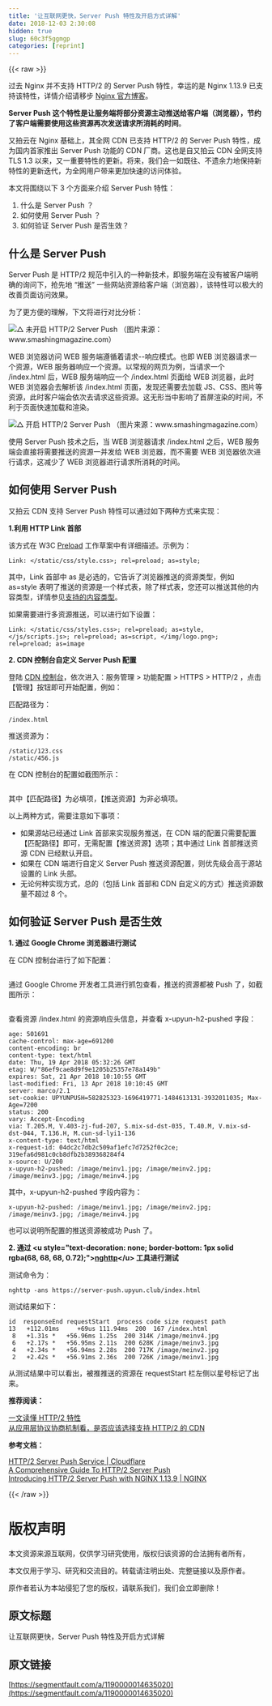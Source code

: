 ```yaml
---
title: '让互联网更快，Server Push 特性及开启方式详解' 
date: 2018-12-03 2:30:08
hidden: true
slug: 60c3f5ggmgp
categories: [reprint]
---
```


{{< raw >}}

                    
<p>过去 Nginx 并不支持 HTTP/2 的 Server Push 特性，幸运的是 Nginx 1.13.9 已支持该特性，详情介绍请移步 <a href="https://link.zhihu.com/?target=https%3A//www.nginx.com/blog/nginx-1-13-9-http2-server-push/" rel="nofollow noreferrer">Nginx 官方博客</a>。</p>
<p><strong>Server Push 这个特性是让服务端将部分资源主动推送给客户端（浏览器），节约了客户端需要使用这些资源再次发送请求所消耗的时间</strong>。</p>
<p>又拍云在 Nginx 基础上，其全网 CDN 已支持 HTTP/2 的 Server Push 特性，成为国内首家推出 Server Push 功能的 CDN 厂商。这也是自又拍云 CDN 全网支持 TLS 1.3 以来，又一重要特性的更新。将来，我们会一如既往、不遗余力地保持新特性的更新迭代，为全网用户带来更加快速的访问体验。</p>
<p>本文将围绕以下 3 个方面来介绍 Server Push 特性：</p>
<ol>
<li>什么是 Server Push ？</li>
<li>如何使用 Server Push ？</li>
<li>如何验证 Server Push 是否生效？</li>
</ol>
<h2>什么是 Server Push</h2>
<p>Server Push 是 HTTP/2 规范中引入的一种新技术，即服务端在没有被客户端明确的询问下，抢先地 “推送” 一些网站资源给客户端（浏览器），该特性可以极大的改善页面访问效果。</p>
<p>为了更方便的理解，下文将进行对比分析：</p>
<p><span class="img-wrap"><img data-src="/img/remote/1460000014635025" src="https://static.alili.tech/img/remote/1460000014635025" alt="△ 未开启 HTTP/2 Server Push （图片来源：www.smashingmagazine.com）" title="△ 未开启 HTTP/2 Server Push （图片来源：www.smashingmagazine.com）"></span></p>
<p>WEB 浏览器访问 WEB 服务端遵循着请求--响应模式。也即 WEB 浏览器请求一个资源，WEB 服务器响应一个资源。以常规的网页为例，当请求一个 /index.html 后，WEB 服务端响应一个 /index.html 页面给 WEB 浏览器，此时 WEB 浏览器会去解析该 /index.html 页面，发现还需要去加载 JS、CSS、图片等资源，此时客户端会依次去请求这些资源。这无形当中影响了首屏渲染的时间，不利于页面快速加载和渲染。</p>
<p><span class="img-wrap"><img data-src="/img/remote/1460000014635026" src="https://static.alili.tech/img/remote/1460000014635026" alt="△ 开启 HTTP/2 Server Push （图片来源：www.smashingmagazine.com）" title="△ 开启 HTTP/2 Server Push （图片来源：www.smashingmagazine.com）"></span></p>
<p>使用 Server Push 技术之后，当 WEB 浏览器请求 /index.html 之后，WEB 服务端会直接将需要推送的资源一并发给 WEB 浏览器，而不需要 WEB 浏览器依次进行请求，这减少了 WEB 浏览器进行请求所消耗的时间。</p>
<h2>如何使用 Server Push</h2>
<p>又拍云 CDN 支持 Server Push 特性可以通过如下两种方式来实现：</p>
<p><strong>1.利用 HTTP Link 首部</strong></p>
<p>该方式在 W3C <a href="https://link.zhihu.com/?target=https%3A//www.w3.org/TR/preload/%23server-push-http-2" rel="nofollow noreferrer">Preload</a> 工作草案中有详细描述。示例为：</p>
<pre><code>Link: &lt;/static/css/style.css&gt;; rel=preload; as=style; </code></pre>
<p>其中，Link 首部中 as 是必选的，它告诉了浏览器推送的资源类型，例如 as=style 表明了推送的资源是一个样式表，除了样式表，您还可以推送其他的内容类型，详情参见<a href="https://link.zhihu.com/?target=https%3A//w3c.github.io/preload/%23link-element-interface-extensions" rel="nofollow noreferrer">支持的内容类型</a>。</p>
<p>如果需要进行多资源推送，可以进行如下设置：</p>
<pre><code>Link: &lt;/static/css/styles.css&gt;; rel=preload; as=style, &lt;/js/scripts.js&gt;; rel=preload; as=script, &lt;/img/logo.png&gt;; rel=preload; as=image</code></pre>
<p><strong>2. CDN 控制台自定义 Server Push 配置</strong></p>
<p>登陆 <a href="https://link.zhihu.com/?target=https%3A//console.upyun.com/login/" rel="nofollow noreferrer">CDN 控制台</a>，依次进入：服务管理 &gt; 功能配置 &gt; HTTPS &gt; HTTP/2 ，点击【管理】按钮即可开始配置，例如：</p>
<p>匹配路径为：</p>
<pre><code>/index.html
</code></pre>
<p>推送资源为：</p>
<pre><code>/static/123.css 
/static/456.js
</code></pre>
<p>在 CDN 控制台的配置如截图所示：</p>
<p><span class="img-wrap"><img data-src="/img/remote/1460000014635027" src="https://static.alili.tech/img/remote/1460000014635027" alt="" title=""></span></p>
<p>其中【匹配路径】为必填项，【推送资源】为非必填项。</p>
<p>以上两种方式，需要注意如下事项：</p>
<ul>
<li>如果源站已经通过 Link 首部来实现服务推送，在 CDN 端的配置只需要配置【匹配路径】即可，无需配置【推送资源】选项；其中通过 Link 首部推送资源 CDN 已经默认开启。</li>
<li>如果在 CDN 端进行自定义 Server Push 推送资源配置，则优先级会高于源站设置的 Link 头部。</li>
<li>无论何种实现方式，总的（包括 Link 首部和 CDN 自定义的方式）推送资源数量不超过 8 个。</li>
</ul>
<h2>如何验证 Server Push 是否生效</h2>
<p><strong>1. 通过 Google Chrome 浏览器进行测试</strong></p>
<p>在 CDN 控制台进行了如下配置：</p>
<p><span class="img-wrap"><img data-src="/img/remote/1460000014635028" src="https://static.alili.tech/img/remote/1460000014635028" alt="" title=""></span></p>
<p>通过 Google Chrome 开发者工具进行抓包查看，推送的资源都被 Push 了，如截图所示：</p>
<p><span class="img-wrap"><img data-src="/img/remote/1460000014635029" src="https://static.alili.tech/img/remote/1460000014635029" alt="" title=""></span></p>
<p>查看资源 /index.html 的资源响应头信息，并查看 x-upyun-h2-pushed 字段：</p>
<pre><code>age: 501691
cache-control: max-age=691200 
content-encoding: br 
content-type: text/html 
date: Thu, 19 Apr 2018 05:32:26 GMT 
etag: W/"86ef9cae8d9f9e1205b25357e78a149b" 
expires: Sat, 21 Apr 2018 10:10:55 GMT 
last-modified: Fri, 13 Apr 2018 10:10:45 GMT 
server: marco/2.1 
set-cookie: UPYUNPUSH=582825323-1696419771-1484613131-3932011035; Max-Age=7200 
status: 200 
vary: Accept-Encoding 
via: T.205.M, V.403-zj-fud-207, S.mix-sd-dst-035, T.40.M, V.mix-sd-dst-044, T.136.H, M.cun-sd-lyi1-136 
x-content-type: text/html 
x-request-id: 04dc2c7db2c509af1efc7d7252f0c2ce; 319efa6d981c0cb8dfb2b389368284f4 
x-source: U/200 
x-upyun-h2-pushed: /image/meinv1.jpg; /image/meinv2.jpg; /image/meinv3.jpg; /image/meinv4.jpg 
</code></pre>
<p>其中，x-upyun-h2-pushed 字段内容为：</p>
<pre><code>x-upyun-h2-pushed: /image/meinv1.jpg; /image/meinv2.jpg; /image/meinv3.jpg; /image/meinv4.jpg
</code></pre>
<p>也可以说明所配置的推送资源被成功 Push 了。</p>
<p><strong>2. 通过 &lt;u style="text-decoration: none; border-bottom: 1px solid rgba(68, 68, 68, 0.72);"&gt;<a href="https://link.zhihu.com/?target=http%3A//www.nghttp2.org/" rel="nofollow noreferrer">nghttp</a>&lt;/u&gt; 工具进行测试</strong></p>
<p>测试命令为：</p>
<pre><code>nghttp -ans https://server-push.upyun.club/index.html
</code></pre>
<p>测试结果如下：</p>
<pre><code>id  responseEnd requestStart  process code size request path
13   +112.01ms     +69us 111.94ms  200  167 /index.html
 8   +1.31s *   +56.96ms 1.25s  200 314K /image/meinv4.jpg
 6   +2.17s *   +56.95ms 2.11s  200 628K /image/meinv3.jpg
 4   +2.34s *   +56.94ms 2.28s  200 717K /image/meinv2.jpg
 2   +2.42s *   +56.91ms 2.36s  200 726K /image/meinv1.jpg
</code></pre>
<p>从测试结果中可以看出，被推推送的资源在 requestStart 栏左侧以星号标记了出来。</p>
<p><strong>推荐阅读：</strong></p>
<p><a href="https://link.zhihu.com/?target=https%3A//tech.upyun.com/article/227/%25E4%25B8%2580%25E6%2596%2587%25E8%25AF%25BB%25E6%2587%2582%2520HTTP%252F2%2520%25E7%2589%25B9%25E6%2580%25A7.html" rel="nofollow noreferrer">一文读懂 HTTP/2 特性</a><br><a href="https://link.zhihu.com/?target=https%3A//tech.upyun.com/article/228/%25E4%25BB%258E%25E5%25BA%2594%25E7%2594%25A8%25E5%25B1%2582%25E5%258D%258F%25E8%25AE%25AE%25E5%258D%258F%25E5%2595%2586%25E6%259C%25BA%25E5%2588%25B6%25E7%259C%258B%25EF%25BC%258C%25E6%2598%25AF%25E5%2590%25A6%25E5%25BA%2594%25E8%25AF%25A5%25E9%2580%2589%25E6%258B%25A9%25E6%2594%25AF%25E6%258C%2581%2520HTTP%252F2%2520%25E7%259A%2584%2520CDN.html" rel="nofollow noreferrer">从应用层协议协商机制看，是否应该选择支持 HTTP/2 的 CDN​</a></p>
<p><strong>参考文档：</strong></p>
<p><a href="https://link.zhihu.com/?target=https%3A//www.cloudflare.com/website-optimization/http2/serverpush/" rel="nofollow noreferrer">HTTP/2 Server Push Service | Cloudflare</a> <br><a href="https://link.zhihu.com/?target=https%3A//www.smashingmagazine.com/2017/04/guide-http2-server-push/" rel="nofollow noreferrer">A Comprehensive Guide To HTTP/2 Server Push​</a><br><a href="https://link.zhihu.com/?target=https%3A//www.nginx.com/blog/nginx-1-13-9-http2-server-push/" rel="nofollow noreferrer">Introducing HTTP/2 Server Push with NGINX 1.13.9 | NGINX​</a></p>

                
{{< /raw >}}

# 版权声明
本文资源来源互联网，仅供学习研究使用，版权归该资源的合法拥有者所有，

本文仅用于学习、研究和交流目的。转载请注明出处、完整链接以及原作者。

原作者若认为本站侵犯了您的版权，请联系我们，我们会立即删除！

## 原文标题
让互联网更快，Server Push 特性及开启方式详解

## 原文链接
[https://segmentfault.com/a/1190000014635020](https://segmentfault.com/a/1190000014635020)

